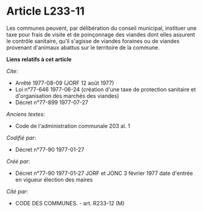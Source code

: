 # Article L233-11

Les communes peuvent, par délibération du conseil municipal, instituer une taxe pour frais de visite et de poinçonnage des
viandes dont elles assurent le contrôle sanitaire, qu'il s'agisse de viandes foraines ou de viandes provenant d'animaux
abattus sur le territoire de la commune.

**Liens relatifs à cet article**

_Cite_:

  - Arrêté 1977-08-09 (JORF 12 août 1977)
  - Loi n°77-646 1977-06-24 (création d'une taxe de protection sanitaire et d'organisation des marchés des viandes)
  - Décret n°77-899 1977-07-27

_Anciens textes_:

  - Code de l'administration communale 203 al. 1

_Codifié par_:

  - Décret n°77-90 1977-01-27

_Créé par_:

  - Décret n°77-90 1977-01-27 JORF et JONC 3 février 1977 date d'entrée en vigueur élection des maires

_Cité par_:

  - CODE DES COMMUNES. - art. R233-12 (M)
